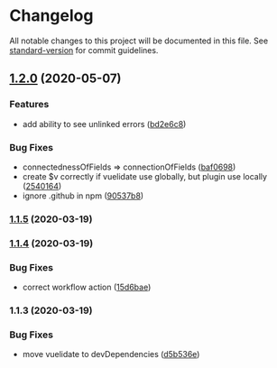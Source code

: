 # Changelog

All notable changes to this project will be documented in this file. See [standard-version](https://github.com/conventional-changelog/standard-version) for commit guidelines.

## [1.2.0](https://github.com/atnrpro/vuelidate-improver/compare/v1.1.5...v1.2.0) (2020-05-07)


### Features

* add ability to see unlinked errors ([bd2e6c8](https://github.com/atnrpro/vuelidate-improver/commit/bd2e6c82a35ced41802b40543bf98074851dfdf1))


### Bug Fixes

* connectednessOfFields => connectionOfFields ([baf0698](https://github.com/atnrpro/vuelidate-improver/commit/baf0698dcf75f02c8dc8a23dd8ce617be23a111c))
* create $v correctly if vuelidate use globally, but plugin use locally ([2540164](https://github.com/atnrpro/vuelidate-improver/commit/2540164b65ad07a8ac0ba3d95923920dedcb1819))
* ignore .github in npm ([90537b8](https://github.com/atnrpro/vuelidate-improver/commit/90537b8021655bbefb7e7c6dc1793c05fa3e36c3))

### [1.1.5](https://github.com/atnrpro/vuelidate-improver/compare/v1.1.4...v1.1.5) (2020-03-19)

### [1.1.4](https://github.com/atnrpro/vuelidate-improver/compare/v1.1.3...v1.1.4) (2020-03-19)


### Bug Fixes

* correct workflow action ([15d6bae](https://github.com/atnrpro/vuelidate-improver/commit/15d6bae55b01e78964f81037954441c61421aba8))

### 1.1.3 (2020-03-19)


### Bug Fixes

* move vuelidate to devDependencies ([d5b536e](https://github.com/atnrpro/vuelidate-improver/commit/d5b536e0a379b7f8a35580eb3f96e3dcc3dcd38d))
